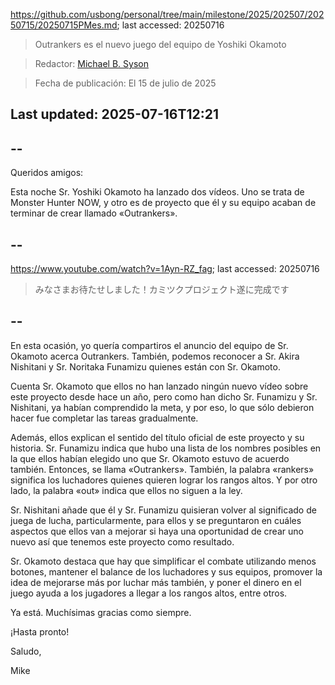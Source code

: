 https://github.com/usbong/personal/tree/main/milestone/2025/202507/20250715/20250715PMes.md; last accessed: 20250716

> Outrankers es el nuevo juego del equipo de Yoshiki Okamoto 

> Redactor: [Michael B. Syson](https://www.linkedin.com/in/michaelsyson/)

> Fecha de publicación: El 15 de julio de 2025

## Last updated: 2025-07-16T12:21

## --
 
Queridos amigos:

Esta noche Sr. Yoshiki Okamoto ha lanzado dos vídeos. Uno se trata de Monster Hunter NOW, y otro es de proyecto que él y su equipo acaban de terminar de crear llamado «Outrankers».

## --

https://www.youtube.com/watch?v=1Ayn-RZ_fag; last accessed: 20250716

> みなさまお待たせしました！カミツクプロジェクト遂に完成です 

## --

En esta ocasión, yo quería compartiros el anuncio del equipo de Sr. Okamoto acerca Outrankers. También, podemos reconocer a Sr. Akira Nishitani y Sr. Noritaka Funamizu quienes están con Sr. Okamoto.

Cuenta Sr. Okamoto que ellos no han lanzado ningún nuevo vídeo sobre este proyecto desde hace un año, pero como han dicho Sr. Funamizu y Sr. Nishitani, ya habían comprendido la meta, y por eso, lo que sólo debieron hacer fue completar las tareas gradualmente.   

Además, ellos explican el sentido del título oficial de este proyecto y su historia. Sr. Funamizu indica que hubo una lista de los nombres posibles en la que ellos habían elegido uno que Sr. Okamoto estuvo de acuerdo también. Entonces, se llama «Outrankers». También, la palabra «rankers» significa los luchadores quienes quieren lograr los rangos altos. Y por otro lado, la palabra «out» indica que ellos no siguen a la ley.

Sr. Nishitani añade que él y Sr. Funamizu quisieran volver al significado de juega de lucha, particularmente, para ellos y se preguntaron en cuáles aspectos que ellos van a mejorar si haya una oportunidad de crear uno nuevo así que tenemos este proyecto como resultado. 

Sr. Okamoto destaca que hay que simplificar el combate utilizando menos botones, mantener el balance de los luchadores y sus equipos, promover la idea de mejorarse más por luchar más también, y poner el dinero en el juego ayuda a los jugadores a llegar a los rangos altos, entre otros.

Ya está. Muchísimas gracias como siempre.

¡Hasta pronto!

Saludo,

Mike